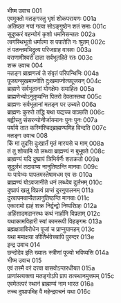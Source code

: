 भीष्म उवाच	001  
एवमुक्तो मतङ्गस्तु भृशं शोकपरायणः	001a  
अतिष्ठत गयां गत्वा सोऽङ्गुष्ठेन शतं समाः	001c  
सुदुष्करं वहन्योगं कृशो धमनिसन्ततः	002a  
त्वगस्थिभूतो धर्मात्मा स पपातेति नः श्रुतम्	002c  
तं पतन्तमभिद्रुत्य परिजग्राह वासवः	003a  
वराणामीश्वरो दाता सर्वभूतहिते रतः	003c  
शक्र उवाच	004  
मतङ्ग ब्राह्मणत्वं ते संवृतं परिपन्थिभिः	004a  
पूजयन्सुखमाप्नोति दुःखमाप्नोत्यपूजयन्	004c  
ब्राह्मणे सर्वभूतानां योगक्षेमः समाहितः	005a  
ब्राह्मणेभ्योऽनुतृप्यन्ति पितरो देवतास्तथा	005c  
ब्राह्मणः सर्वभूतानां मतङ्ग पर उच्यते	006a  
ब्राह्मणः कुरुते तद्धि यथा यद्यच्च वाञ्छति	006c  
बह्वीस्तु संसरन्योनीर्जायमानः पुनः पुनः	007a  
पर्याये तात कस्मिंश्चिद्ब्राह्मण्यमिह विन्दति	007c  
मतङ्ग उवाच	008  
किं मां तुदसि दुःखार्तं मृतं मारयसे च माम्	008a  
तं तु शोचामि यो लब्ध्वा ब्राह्मण्यं न बुभूषते	008c  
ब्राह्मण्यं यदि दुष्प्रापं त्रिभिर्वर्णैः शतक्रतो	009a  
सुदुर्लभं तदावाप्य नानुतिष्ठन्ति मानवाः	009c  
यः पापेभ्यः पापतमस्तेषामधम एव सः	010a  
ब्राह्मण्यं योऽवजानीते धनं लब्ध्वेव दुर्लभम्	010c  
दुष्प्रापं खलु विप्रत्वं प्राप्तं दुरनुपालनम्	011a  
दुरवापमवाप्यैतन्नानुतिष्ठन्ति मानवाः	011c  
एकारामो ह्यहं शक्र निर्द्वन्द्वो निष्परिग्रहः	012a  
अहिंसादमदानस्थः कथं नार्हामि विप्रताम्	012c  
यथाकामविहारी स्यां कामरूपी विहङ्गमः	013a  
ब्रह्मक्षत्राविरोधेन पूजां च प्राप्नुयामहम्	013c  
यथा ममाक्षया कीर्तिर्भवेच्चापि पुरन्दर	013e  
इन्द्र उवाच	014  
छन्दोदेव इति ख्यातः स्त्रीणां पूज्यो भविष्यसि	014a  
भीष्म उवाच	015  
एवं तस्मै वरं दत्त्वा वासवोऽन्तरधीयत	015a  
प्राणांस्त्यक्त्वा मतङ्गोऽपि प्राप तत्स्थानमुत्तमम्	015c  
एवमेतत्परं स्थानं ब्राह्मण्यं नाम भारत	016a  
तच्च दुष्प्रापमिह वै महेन्द्रवचनं यथा	016c  
